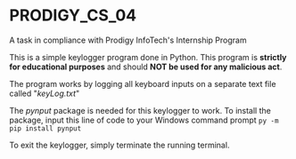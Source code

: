# PRODIGY_CS_04
A task in compliance with Prodigy InfoTech's Internship Program

This is a simple keylogger program done in Python. This program is **strictly for educational purposes** and should **NOT be used for any malicious act**.

The program works by logging all keyboard inputs on a separate text file called "_keyLog.txt_"

The _pynput_ package is needed for this keylogger to work. To install the package, input this line of code to your Windows command prompt
```py -m pip install pynput```

To exit the keylogger, simply terminate the running terminal.
